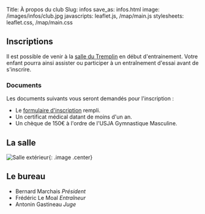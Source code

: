 Title: À propos du club
Slug: infos
save_as: infos.html
image: /images/infos/club.jpg
javascripts: leaflet.js, /map/main.js
stylesheets: leaflet.css, /map/main.css

## Inscriptions

Il est possible de venir à la [salle du Tremplin](#map) en début
d'entrainement. Votre enfant pourra ainsi assister ou participer à un
entraînement d'essai avant de s'inscrire.

### Documents

Les documents suivants vous seront demandés pour l'inscription :

- Le [formulaire d'inscription](/files/form.pdf) rempli.
- Un certificat médical datant de moins d'un an.
- Un chèque de 150€ à l'ordre de l'USJA Gymnastique Masculine.

## La salle

![Salle extérieur](/images/infos/salle_exterieur.jpg){: .image .center}

<div id="map"> </div>

## Le bureau

- Bernard Marchais *Président*
- Frédéric Le Moal *Entraîneur*
- Antonin Gastineau *Juge*

